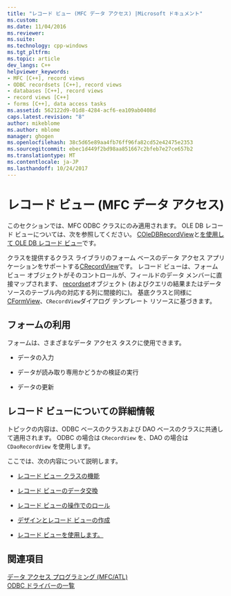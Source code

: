 ```yaml
---
title: "レコード ビュー (MFC データ アクセス) |Microsoft ドキュメント"
ms.custom: 
ms.date: 11/04/2016
ms.reviewer: 
ms.suite: 
ms.technology: cpp-windows
ms.tgt_pltfrm: 
ms.topic: article
dev_langs: C++
helpviewer_keywords:
- MFC [C++], record views
- ODBC recordsets [C++], record views
- databases [C++], record views
- record views [C++]
- forms [C++], data access tasks
ms.assetid: 562122d9-01d8-4284-acf6-ea109ab0408d
caps.latest.revision: "8"
author: mikeblome
ms.author: mblome
manager: ghogen
ms.openlocfilehash: 38c5d65e89aa4fb76ff96fa82cd52e42475e2353
ms.sourcegitcommit: ebec1d449f2bd98aa851667c2bfeb7e27ce657b2
ms.translationtype: MT
ms.contentlocale: ja-JP
ms.lasthandoff: 10/24/2017
---
```

# <a name="record-views--mfc-data-access"></a>レコード ビュー (MFC データ アクセス)
このセクションでは、MFC ODBC クラスにのみ適用されます。 OLE DB レコード ビューについては、次を参照してください。 [COleDBRecordView](../mfc/reference/coledbrecordview-class.md)と[を使用して OLE DB レコード ビュー](../data/oledb/using-ole-db-record-views.md)です。  
  
 クラスを提供するクラス ライブラリのフォーム ベースのデータ アクセス アプリケーションをサポートする[CRecordView](../mfc/reference/crecordview-class.md)です。 レコード ビューは、フォーム ビュー オブジェクトがそのコントロールが、フィールドのデータ メンバーに直接マップされます、 [recordset](../data/odbc/recordset-odbc.md)オブジェクト (およびクエリの結果またはデータ ソースのテーブル内の対応する列に間接的に)。 基底クラスと同様に[CFormView](../mfc/reference/cformview-class.md)、`CRecordView`ダイアログ テンプレート リソースに基づきます。  
  
## <a name="form-uses"></a>フォームの利用  
 フォームは、さまざまなデータ アクセス タスクに使用できます。  
  
-   データの入力  
  
-   データが読み取り専用かどうかの検証の実行  
  
-   データの更新  
  
## <a name="further-reading-about-record-views"></a>レコード ビューについての詳細情報  
 トピックの内容は、ODBC ベースのクラスおよび DAO ベースのクラスに共通して適用されます。 ODBC の場合は `CRecordView` を、DAO の場合は `CDaoRecordView` を使用します。  
  
 ここでは、次の内容について説明します。  
  
-   [レコード ビュー クラスの機能](../data/features-of-record-view-classes-mfc-data-access.md)  
  
-   [レコード ビューのデータ交換](../data/data-exchange-for-record-views-mfc-data-access.md)  
  
-   [レコード ビューの操作でのロール](../data/your-role-in-working-with-a-record-view-mfc-data-access.md)  
  
-   [デザインとレコード ビューの作成](../data/designing-and-creating-a-record-view-mfc-data-access.md)  
  
-   [レコード ビューを使用します。](../data/using-a-record-view-mfc-data-access.md)  
  
## <a name="see-also"></a>関連項目  
 [データ アクセス プログラミング (MFC/ATL)](../data/data-access-programming-mfc-atl.md)   
 [ODBC ドライバーの一覧](../data/odbc/odbc-driver-list.md)
